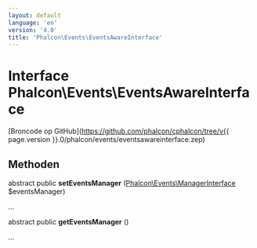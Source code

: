 ```yaml
---
layout: default
language: 'en'
version: '4.0'
title: 'Phalcon\Events\EventsAwareInterface'
---
```


# Interface **Phalcon\Events\EventsAwareInterface**

[Broncode op GitHub](https://github.com/phalcon/cphalcon/tree/v{{ page.version }}.0/phalcon/events/eventsawareinterface.zep)

## Methoden

abstract public **setEventsManager** ([Phalcon\Events\ManagerInterface](Phalcon_Events_ManagerInterface) $eventsManager)

...

abstract public **getEventsManager** ()

...